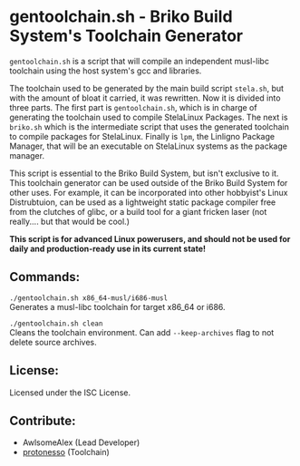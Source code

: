 # gentoolchain.sh - Briko Build System's Toolchain Generator

`gentoolchain.sh` is a script that will compile an independent musl-libc toolchain using the host system's gcc and libraries.<br>

The toolchain used to be generated by the main build script `stela.sh`, but with the amount of bloat it carried, it was rewritten. Now it is divided into three parts. The first part is `gentoolchain.sh`, which is in charge of generating the toolchain used to compile StelaLinux Packages. The next is `briko.sh` which is the intermediate script that uses the generated toolchain to compile packages for StelaLinux. Finally is `lpm`, the Linligno Package Manager, that will be an executable on StelaLinux systems as the package manager.<br>

This script is essential to the Briko Build System, but isn't exclusive to it. This toolchain generator can be used outside of the Briko Build System for other uses. For example, it can be incorporated into other hobbyist's Linux Distrubtuion, can be used as a lightweight static package compiler free from the clutches of glibc, or a build tool for a giant fricken laser (not really.... but that would be cool.)<br>

**This script is for advanced Linux powerusers, and should not be used for daily and production-ready use in its current state!**

## Commands:
`./gentoolchain.sh x86_64-musl/i686-musl`<br>
Generates a musl-libc toolchain for target x86_64 or i686.<br>

`./gentoolchain.sh clean`<br>
Cleans the toolchain environment. Can add `--keep-archives` flag to not delete source archives.<br>

## License:
Licensed under the ISC License.

## Contribute:
* AwlsomeAlex (Lead Developer)
* [protonesso](https://github.com/protonesso) (Toolchain)

